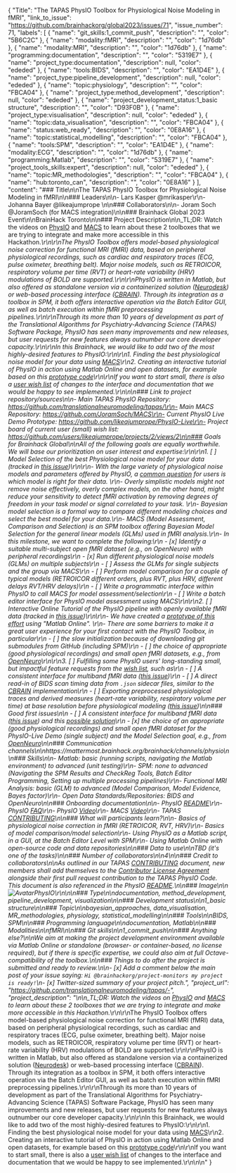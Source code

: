 {
  "Title": "The TAPAS PhysIO Toolbox for Physiological Noise Modeling in fMRI",
  "link_to_issue": "https://github.com/brainhackorg/global2023/issues/71",
  "issue_number": 71,
  "labels": [
    {
      "name": "git_skills:1_commit_push",
      "description": "",
      "color": "5B6C2C"
    },
    {
      "name": "modality:fMRI",
      "description": "",
      "color": "1d76db"
    },
    {
      "name": "modality:MRI",
      "description": "",
      "color": "1d76db"
    },
    {
      "name": "programming:documentation",
      "description": "",
      "color": "5319E7"
    },
    {
      "name": "project_type:documentation",
      "description": null,
      "color": "ededed"
    },
    {
      "name": "tools:BIDS",
      "description": "",
      "color": "EA1D4E"
    },
    {
      "name": "project_type:pipeline_development",
      "description": null,
      "color": "ededed"
    },
    {
      "name": "topic:physiology",
      "description": "",
      "color": "FBCA04"
    },
    {
      "name": "project_type:method_development",
      "description": null,
      "color": "ededed"
    },
    {
      "name": "project_development_status:1_basic structure",
      "description": "",
      "color": "D93F0B"
    },
    {
      "name": "project_type:visualisation",
      "description": null,
      "color": "ededed"
    },
    {
      "name": "topic:data_visualisation",
      "description": "",
      "color": "FBCA04"
    },
    {
      "name": "status:web_ready",
      "description": "",
      "color": "0E8A16"
    },
    {
      "name": "topic:statistical_modelling",
      "description": "",
      "color": "FBCA04"
    },
    {
      "name": "tools:SPM",
      "description": "",
      "color": "EA1D4E"
    },
    {
      "name": "modality:ECG",
      "description": "",
      "color": "1d76db"
    },
    {
      "name": "programming:Matlab",
      "description": "",
      "color": "5319E7"
    },
    {
      "name": "project_tools_skills:expert",
      "description": null,
      "color": "ededed"
    },
    {
      "name": "topic:MR_methodologies",
      "description": "",
      "color": "FBCA04"
    },
    {
      "name": "hub:toronto_can",
      "description": "",
      "color": "0E8A16"
    }
  ],
  "content": "### Title\n\nThe TAPAS PhysIO Toolbox for Physiological Noise Modeling in fMRI\n\n### Leaders\n\n- Lars Kasper @mrikasper\r\n- Johanna Bayer @likeajumprope \n\n### Collaborators\n\n- Joram Soch @JoramSoch (for MACS integration)\n\n### Brainhack Global 2023 Event\n\nBrainHack Toronto\n\n### Project Description\n\n_TL;DR: Watch the videos on [PhysIO](https://www.youtube.com/watch?v=rdsk2yhxEVM) and [MACS](https://www.youtube.com/watch?v=yuPiGfqVjCQ&t=6s) to learn about these 2 toolboxes that we are trying to integrate and make more accessible in this Hackathon._\r\n\r\nThe PhysIO Toolbox offers model-based physiological noise correction for functional MRI (fMRI) data, based on peripheral physiological recordings, such as cardiac and respiratory traces (ECG, pulse oximeter, breathing belt). Major noise models, such as RETROICOR, respiratory volume per time (RVT) or heart-rate variability (HRV) modulations of BOLD are supported.\r\n\r\nPhysIO is written in Matlab, but also offered as standalone version via a containerized solution ([Neurodesk](https://www.neurodesk.org/tutorials-examples/tutorials/functional_imaging/physio/)) or web-based processing interface ([CBRAIN](https://cbrain.ca/)). Through its integration as a toolbox in SPM, it both offers interactive operation via the Batch Editor GUI, as well as batch execution within fMRI preprocessing pipelines.\r\n\r\nThrough its more than 10 years of development as part of the Translational Algorithms for Psychiatry-Advancing Science (TAPAS) Software Package, PhysIO has seen many improvements and new releases, but user requests for new features always outnumber our core developer capacity.\r\n\r\nIn this Brainhack, we would like to add two of the most highly-desired features to PhysIO:\r\n\r\n1. Finding the best physiological noise model for your data using [MACS](https://github.com/JoramSoch/MACS)\r\n2. Creating an interactive tutorial of PhysIO in action using Matlab Online and open datasets, for example based on this [prototype code](https://github.com/likeajumprope/PhysIO-Live)\r\n\r\nIf you want to start small, there is also a [user wish list](https://github.com/users/likeajumprope/projects/2/views/2) of changes to the interface and documentation that we would be happy to see implemented.\r\n\n\n### Link to project repository/sources\n\n- Main TAPAS PhysIO Repository: https://github.com/translationalneuromodeling/tapas/\r\n- Main MACS Repository: https://github.com/JoramSoch/MACS\r\n- Current PhysIO Live Demo Prototype: https://github.com/likeajumprope/PhysIO-Live\r\n- Project board of current user (small) wish list: https://github.com/users/likeajumprope/projects/2/views/2\n\n### Goals for Brainhack Global\n\nAll of the following goals are equally worthwhile. We will base our prioritization on user interest and expertise:\r\n\r\n1. [ ] Model Selection of the best Physiological noise model for your data (tracked in [this issue](https://github.com/users/likeajumprope/projects/2/views/2?pane=issue&itemId=7286685))\r\n\r\n- With the large variety of physiological noise models and parameters offered by PhysIO, a [common question](https://gitlab.ethz.ch/physio/physio-doc/-/wikis/FAQ#17-which-models-do-i-have-to-include-in-my-physiological-regressor-matrix-and-which-number-of-regressors-model-order-delays-per-model) for users is which model is right for their data. \r\n- Overly simplistic models might not remove noise effectively, overly complex models, on the other hand, might reduce your sensitivity to detect fMRI activation by removing degrees of freedom in your task model or signal correlated to your task. \r\n- Bayesian model selection is a formal way to compare different modeling choices and select the best model for your data.\r\n- MACS (Model Assessment, Comparison and Selection) is an SPM toolbox offering Bayesian Model Selection for the general linear models (GLMs) used in fMRI analysis.\r\n- In this milestone, we want to complete the following:\r\n    - [x] Identify a suitable multi-subject open fMRI dataset (e.g., on OpenNeuro) with peripheral recordings\r\n    - [x] Run different physiological noise models (GLMs) on multiple subjects\r\n    - [ ] Assess the GLMs for single subjects and the group via MACS\r\n    - [ ] Perform model comparison for a couple of typical models (RETROICOR different orders, plus RVT, plus HRV, different delays RVT/HRV delays)\r\n    - [ ] Write a programmatic interface within PhysIO to call MACS for model assessment/selection\r\n    - [ ] Write a batch editor interface for PhysIO model assessment using MACS\r\n\r\n2. [ ] Interactive Online Tutorial of the PhysIO pipeline with openly available fMRI data (tracked in [this issue](https://github.com/users/likeajumprope/projects/2/views/2?pane=issue&itemId=7286753))\r\n\r\n- We have created a [prototype of this effort](https://github.com/likeajumprope/PhysIO-Live) using \"Matlab Online\". \r\n- There are some barriers to make it a great user experience for your first contact with the PhysIO Toolbox, in particular\r\n    - [ ] the slow initialization because of downloading git submodules from GitHub (including SPM)\r\n    - [ ] the choice of appropriate (good physiological recordings) and small open fMRI datasets, e.g., from [OpenNeuro](https://openneuro.org/search/modality/mri?query=%7B%22modality_selected%22%3A%22MRI%22%7D)\r\n\r\n3. [ ] Fulfilling some PhysIO users' long-standing small, but impactful feature requests from the [wish list](https://github.com/users/likeajumprope/projects/2/views/2), such as\r\n    - [ ] A consistent interface for multiband fMRI data ([this issue](https://github.com/users/likeajumprope/projects/2/views/2?pane=issue&itemId=7286640))\r\n    - [ ] A direct read-in of BIDS scan timing data from `.json` sidecar files, similar to the [CBRAIN](https://doi.org/10.3389/fninf.2023.1251023) implementation\r\n    - [ ] Exporting preprocessed physiological traces and derived measures (heart-rate variability, respiratory volume per time) at base resolution before physiological modeling ([this issue](https://github.com/users/likeajumprope/projects/2/views/2?pane=issue&itemId=7611107))\n\n### Good first issues\n\n - [ ] A consistent interface for multiband fMRI data ([this issue](https://github.com/users/likeajumprope/projects/2/views/2?pane=issue&itemId=7286640)) and this [possible solution](https://github.com/translationalneuromodeling/tapas/issues/236)\r\n - [x]  the choice of an appropriate (good physiological recordings) and small open fMRI dataset for the PhysIO-Live Demo (single subject) and the Model Selection goal, e.g., from [OpenNeuro](https://openneuro.org/search/modality/mri?query=%7B%22modality_selected%22%3A%22MRI%22%7D)\n\n### Communication channels\n\nhttps://mattermost.brainhack.org/brainhack/channels/physio\n\n### Skills\n\n- Matlab: basic (running scripts, navigating the Matlab environment) to advanced (unit testing)\r\n- SPM: none to advanced (Navigating the SPM Results and CheckReg Tools, Batch Editor Programming, Setting up multiple processing pipelines)\r\n- Functional MRI Analysis: basic (GLM) to advanced (Model Comparison, Model Evidence, Bayes factor)\r\n- Open Data Standards/Repositories: BIDS and OpenNeuro\n\n### Onboarding documentation\n\n- PhysIO [README](https://github.com/translationalneuromodeling/tapas/tree/master/PhysIO#readme)\r\n- PhysIO [FAQ](https://gitlab.ethz.ch/physio/physio-doc/-/wikis/FAQ)\r\n- PhysIO [Video](https://www.youtube.com/watch?v=rdsk2yhxEVM)\r\n- MACS [Video](https://www.youtube.com/watch?v=yuPiGfqVjCQ&t=6s)\r\n- TAPAS [CONTRIBUTING](https://github.com/translationalneuromodeling/tapas/blob/master/CONTRIBUTING.md)\n\n### What will participants learn?\n\n- Basics of physiological noise correction in fMRI (RETROICOR, RVT, HRV)\r\n- Basics of model comparison/model selection\r\n- Using PhysIO as a Matlab script, in a GUI, at the Batch Editor Level with SPM\r\n- Using Matlab Online with open-source code and data repositories\n\n### Data to use\n\nTBD (it's one of the tasks)\n\n### Number of collaborators\n\n4\n\n### Credit to collaborators\n\nAs outlined in our TAPAS [CONTRIBUTING](https://github.com/translationalneuromodeling/tapas/blob/master/CONTRIBUTING.md) document, new members shall add themselves to the [Contributor License Agreement](https://github.com/translationalneuromodeling/tapas/blob/master/Contributor-License-Agreement.md) alongside their first pull request contribution to the TAPAS PhysIO Code. This document is also referenced in the PhysIO [README](https://github.com/translationalneuromodeling/tapas/tree/master/PhysIO#readme).\n\n### Image\n\n![AvatarPhysIO](https://github.com/brainhackorg/global2023/assets/13321311/27447c25-63cd-4ab2-9b4e-f14d8adb5b6d)\r\n\n\n### Type\n\ndocumentation, method_development, pipeline_development, visualization\n\n### Development status\n\n1_basic structure\n\n### Topic\n\nbayesian_approaches, data_visualisation, MR_methodologies, physiology, statistical_modelling\n\n### Tools\n\nBIDS, SPM\n\n### Programming language\n\ndocumentation, Matlab\n\n### Modalities\n\nfMRI\n\n### Git skills\n\n1_commit_push\n\n### Anything else?\n\nWe aim at making the project development environment available via Matlab Online or standalone (browser- or container-based, no license required), but if there is specific expertise, we could also aim at full Octave-compatibility of the toolbox.\n\n### Things to do after the project is submitted and ready to review.\n\n- [x] Add a comment below the main post of your issue saying: `Hi @brainhackorg/project-monitors my project is ready!`\n- [x] Twitter-sized summary of your project pitch.",
  "project_url": "https://github.com/translationalneuromodeling/tapas/-",
  "project_description": "\n\n_TL;DR: Watch the videos on [PhysIO](https://www.youtube.com/watch?v=rdsk2yhxEVM) and [MACS](https://www.youtube.com/watch?v=yuPiGfqVjCQ&t=6s) to learn about these 2 toolboxes that we are trying to integrate and make more accessible in this Hackathon._\r\n\r\nThe PhysIO Toolbox offers model-based physiological noise correction for functional MRI (fMRI) data, based on peripheral physiological recordings, such as cardiac and respiratory traces (ECG, pulse oximeter, breathing belt). Major noise models, such as RETROICOR, respiratory volume per time (RVT) or heart-rate variability (HRV) modulations of BOLD are supported.\r\n\r\nPhysIO is written in Matlab, but also offered as standalone version via a containerized solution ([Neurodesk](https://www.neurodesk.org/tutorials-examples/tutorials/functional_imaging/physio/)) or web-based processing interface ([CBRAIN](https://cbrain.ca/)). Through its integration as a toolbox in SPM, it both offers interactive operation via the Batch Editor GUI, as well as batch execution within fMRI preprocessing pipelines.\r\n\r\nThrough its more than 10 years of development as part of the Translational Algorithms for Psychiatry-Advancing Science (TAPAS) Software Package, PhysIO has seen many improvements and new releases, but user requests for new features always outnumber our core developer capacity.\r\n\r\nIn this Brainhack, we would like to add two of the most highly-desired features to PhysIO:\r\n\r\n1. Finding the best physiological noise model for your data using [MACS](https://github.com/JoramSoch/MACS)\r\n2. Creating an interactive tutorial of PhysIO in action using Matlab Online and open datasets, for example based on this [prototype code](https://github.com/likeajumprope/PhysIO-Live)\r\n\r\nIf you want to start small, there is also a [user wish list](https://github.com/users/likeajumprope/projects/2/views/2) of changes to the interface and documentation that we would be happy to see implemented.\r\n\n\n"
}